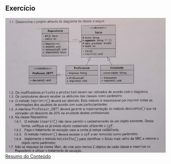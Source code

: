 ## Exercício

<img src="./assets/exercicio.png">

<a href="https://shard-move-3f4.notion.site/LP1-II-Unidade-49507e9971c04322a79dec3f5a125f4b#d6b964328fe84263a07bc0aa453475ec" target="__blank">
  Resumo do Conteúdo
</a>